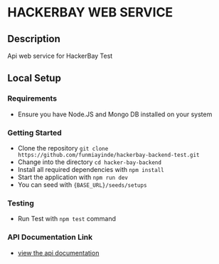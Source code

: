 # HACKERBAY WEB SERVICE

## Description
Api web service for HackerBay Test

## Local Setup

### Requirements

- Ensure you have Node.JS and Mongo DB installed on your system


### Getting Started
- Clone the repository `git clone https://github.com/funmiayinde/hackerbay-backend-test.git`
- Change into the directory `cd hacker-bay-backend`
- Install all required dependencies with `npm install`
- Start the application with `npm run dev`
- You can seed with `{BASE_URL}/seeds/setups` 

### Testing
- Run Test with `npm test` command

### API Documentation Link
- [view the api documentation](#https://www.getpostman.com/collections/d50121536ed1c90be7ec)
